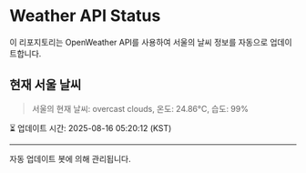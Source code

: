 
# Weather API Status

이 리포지토리는 OpenWeather API를 사용하여 서울의 날씨 정보를 자동으로 업데이트합니다.

## 현재 서울 날씨
> 서울의 현재 날씨: overcast clouds, 온도: 24.86°C, 습도: 99%

⏳ 업데이트 시간: 2025-08-16 05:20:12 (KST)

---
자동 업데이트 봇에 의해 관리됩니다.
